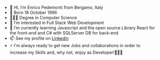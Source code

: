 - 👋 Hi, I’m Enrico Pedemonti from Bergamo, Italy
- 🎂 Born 18 October 1996
- 👨🏼‍🎓 Degree in Computer Science 
- 👀 I’m interested in Full Stack Web Development
- 🌱 I’m currently learning Javascript and the open source Library React for the front-end and C# with SQLServer DB for back-end
- 📫 See my profile on [Linkedin](http://www.linkedin.com/in/enrico-pedemonti-3900a9261)
- ⚡ I'm always ready to get new Jobs and collaborations in order to increase my Skills and, why not, enjoy as Developer!👨🏼‍💻

<!---
LanceGiave96/LanceGiave96 is a ✨ special ✨ repository because its `README.md` (this file) appears on your GitHub profile.
You can click the Preview link to take a look at your changes.
--->
